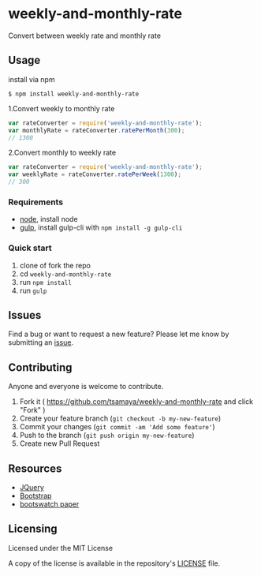 # weekly-and-monthly-rate
Convert between weekly rate and monthly rate

## Usage

install via npm

```shell
$ npm install weekly-and-monthly-rate
```

1.Convert weekly to monthly rate

```javascript
var rateConverter = require('weekly-and-monthly-rate');
var monthlyRate = rateConverter.ratePerMonth(300);
// 1300
```

2.Convert monthly to weekly rate

```javascript
var rateConverter = require('weekly-and-monthly-rate');
var weeklyRate = rateConverter.ratePerWeek(1300);
// 300
```

### Requirements
* [node](https://nodejs.org/), install node
* [gulp](http://gulpjs.com/), install gulp-cli with `npm install -g gulp-cli`

### Quick start
1. clone of fork the repo
1. cd `weekly-and-monthly-rate `
1. run `npm install`
1. run `gulp`

## Issues
Find a bug or want to request a new feature? Please let me know by submitting an [issue](https://github.com/tsamaya/weekly-and-monthly-rate/issues).

## Contributing
Anyone and everyone is welcome to contribute.

1. Fork it ( https://github.com/tsamaya/weekly-and-monthly-rate and click "Fork" )
2. Create your feature branch (`git checkout -b my-new-feature`)
3. Commit your changes (`git commit -am 'Add some feature'`)
4. Push to the branch (`git push origin my-new-feature`)
5. Create new Pull Request

## Resources
* [JQuery](https://jquery.com)
* [Bootstrap](http://getbootstrap.com/)
* [bootswatch paper](https://bootswatch.com/paper/)

## Licensing
Licensed under the MIT License

A copy of the license is available in the repository's [LICENSE](LICENSE) file.
